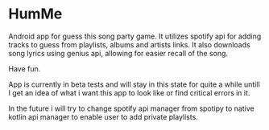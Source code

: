# HumMe
Android app for guess this song party game. It utilizes spotify api for adding tracks to guess from playlists, albums and artists links. It also downloads song lyrics using genius api, allowing for easier recall of the song.

Have fun.

App is currently in beta tests and will stay in this state for quite a while untill I get an idea of what i want this app to look like or find critical errors in it.

In the future i will try to change spotify api manager from spotipy to native kotlin api manager to enable user to add private playlists.